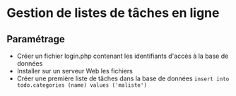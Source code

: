 # Gestion de listes de tâches en ligne

## Paramétrage
- Créer un fichier login.php contenant les identifiants d'accès à la base de données
- Installer sur un serveur Web les fichiers
- Créer une première liste de tâches dans la base de données
`insert into todo.categories (name) values ('maliste')`

